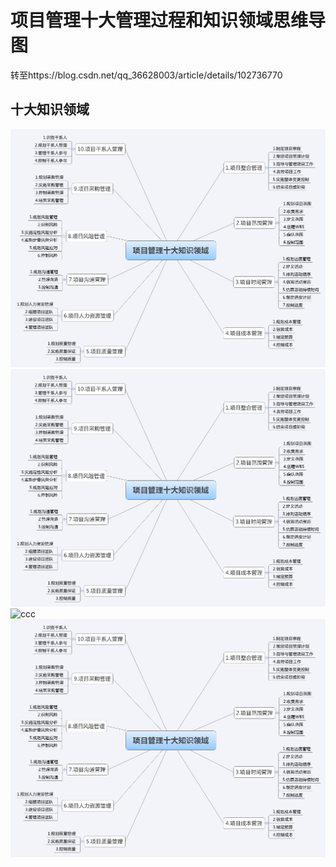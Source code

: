 # 项目管理十大管理过程和知识领域思维导图 
转至https://blog.csdn.net/qq_36628003/article/details/102736770
## 十大知识领域
![aaa](pm/1.png)
![bbb](/pm/1.png)
![ccc](../pm/1.png)
![ddd](./pm/1.png)
